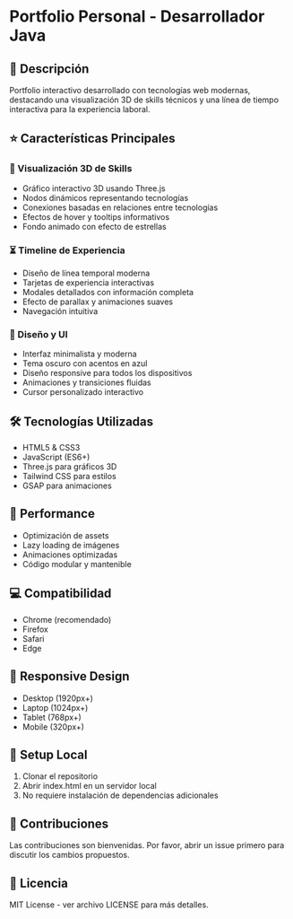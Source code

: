# Portfolio Personal - Desarrollador Java

## 📝 Descripción
Portfolio interactivo desarrollado con tecnologías web modernas, destacando una visualización 3D de skills técnicos y una línea de tiempo interactiva para la experiencia laboral.

## ⭐ Características Principales

### 🌌 Visualización 3D de Skills
- Gráfico interactivo 3D usando Three.js
- Nodos dinámicos representando tecnologías
- Conexiones basadas en relaciones entre tecnologías
- Efectos de hover y tooltips informativos
- Fondo animado con efecto de estrellas

### ⏳ Timeline de Experiencia
- Diseño de línea temporal moderna
- Tarjetas de experiencia interactivas
- Modales detallados con información completa
- Efecto de parallax y animaciones suaves
- Navegación intuitiva

### 🎨 Diseño y UI
- Interfaz minimalista y moderna
- Tema oscuro con acentos en azul
- Diseño responsive para todos los dispositivos
- Animaciones y transiciones fluidas
- Cursor personalizado interactivo

## 🛠️ Tecnologías Utilizadas
- HTML5 & CSS3
- JavaScript (ES6+)
- Three.js para gráficos 3D
- Tailwind CSS para estilos
- GSAP para animaciones

## 🚀 Performance
- Optimización de assets
- Lazy loading de imágenes
- Animaciones optimizadas
- Código modular y mantenible

## 💻 Compatibilidad
- Chrome (recomendado)
- Firefox
- Safari
- Edge

## 📱 Responsive Design
- Desktop (1920px+)
- Laptop (1024px+)
- Tablet (768px+)
- Mobile (320px+)

## 🔧 Setup Local
1. Clonar el repositorio
2. Abrir index.html en un servidor local
3. No requiere instalación de dependencias adicionales

## 🤝 Contribuciones
Las contribuciones son bienvenidas. Por favor, abrir un issue primero para discutir los cambios propuestos.

## 📄 Licencia
MIT License - ver archivo LICENSE para más detalles.
